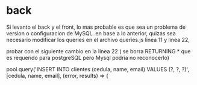 # back
Si levanto el back y el front, lo mas probable es que sea un problema de version o  configuracion de MySQL.
en base a lo anterior, quizas sea necesario modificar los queries en el archivo  queries.js
linea 11 y linea 22,

probar con el siguiente cambio en la linea 22
( se borra RETURNING * que es requerido para postgreSQL pero Mysql podria no reconocerlo)

pool.query('INSERT INTO clientes (cedula, name, email) VALUES (?, ?, ?)', [cedula, name, email], (error, results) => {



